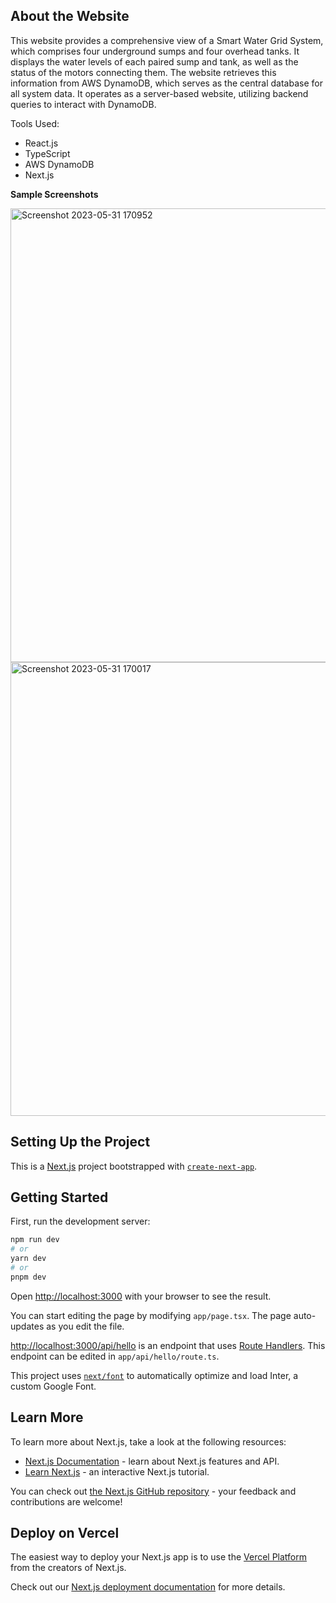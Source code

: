 ## About the Website
This website provides a comprehensive view of a Smart Water Grid System, which comprises four underground sumps and four overhead tanks. It displays the water levels of each paired sump and tank, as well as the status of the motors connecting them. The website retrieves this information from AWS DynamoDB, which serves as the central database for all system data. It operates as a server-based website, utilizing backend queries to interact with DynamoDB.

Tools Used:
* React.js
* TypeScript
* AWS DynamoDB
* Next.js

**Sample Screenshots**

<img width="726" alt="Screenshot 2023-05-31 170952" src="https://github.com/mava123-0/rejuven-aqua-website/assets/83857943/7d382740-2db2-4559-ba84-e58481599766">

<img width="726" alt="Screenshot 2023-05-31 170017" src="https://github.com/mava123-0/rejuven-aqua-website/assets/83857943/2bf22cff-1140-48b9-b0cb-5b3cd8d72007">



## Setting Up the Project

This is a [Next.js](https://nextjs.org/) project bootstrapped with [`create-next-app`](https://github.com/vercel/next.js/tree/canary/packages/create-next-app).

## Getting Started

First, run the development server:

```bash
npm run dev
# or
yarn dev
# or
pnpm dev
```

Open [http://localhost:3000](http://localhost:3000) with your browser to see the result.

You can start editing the page by modifying `app/page.tsx`. The page auto-updates as you edit the file.

[http://localhost:3000/api/hello](http://localhost:3000/api/hello) is an endpoint that uses [Route Handlers](https://beta.nextjs.org/docs/routing/route-handlers). This endpoint can be edited in `app/api/hello/route.ts`.

This project uses [`next/font`](https://nextjs.org/docs/basic-features/font-optimization) to automatically optimize and load Inter, a custom Google Font.

## Learn More

To learn more about Next.js, take a look at the following resources:

- [Next.js Documentation](https://nextjs.org/docs) - learn about Next.js features and API.
- [Learn Next.js](https://nextjs.org/learn) - an interactive Next.js tutorial.

You can check out [the Next.js GitHub repository](https://github.com/vercel/next.js/) - your feedback and contributions are welcome!

## Deploy on Vercel

The easiest way to deploy your Next.js app is to use the [Vercel Platform](https://vercel.com/new?utm_medium=default-template&filter=next.js&utm_source=create-next-app&utm_campaign=create-next-app-readme) from the creators of Next.js.

Check out our [Next.js deployment documentation](https://nextjs.org/docs/deployment) for more details.
